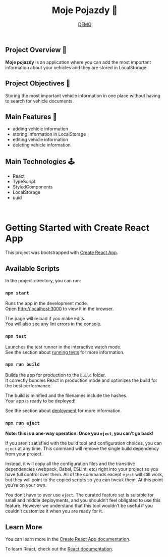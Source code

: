 # <h1 align="center"> Moje Pojazdy 🚙 </h1>

<p align="center"><a href="https://mojepojazdy.netlify.app/"> DEMO </a></p>

<br>

## Project Overview 👀
<b>Moje pojazdy</b> is an application where you can add the most important information about your vehicles and they are stored in LocalStorage.

## Project Objectives 🎯
Storing the most important vehicle information in one place without having to search for vehicle documents.

## Main Features 🚀
<ul>
  <li>adding vehicle information</li>
  <li>storing information in LocalStorage</li>
  <li>editing vehicle information</li>
  <li>deleting vehicle information</li>
</ul>

## Main Technologies 🕹
<ul>
  <li>React</li>
  <li>TypeScript</li>
  <li>StyledComponents</li>
  <li>LocalStorage</li>
  <li>uuid</li>
</ul>

<br>

# Getting Started with Create React App

This project was bootstrapped with [Create React App](https://github.com/facebook/create-react-app).

## Available Scripts

In the project directory, you can run:

### `npm start`

Runs the app in the development mode.\
Open [http://localhost:3000](http://localhost:3000) to view it in the browser.

The page will reload if you make edits.\
You will also see any lint errors in the console.

### `npm test`

Launches the test runner in the interactive watch mode.\
See the section about [running tests](https://facebook.github.io/create-react-app/docs/running-tests) for more information.

### `npm run build`

Builds the app for production to the `build` folder.\
It correctly bundles React in production mode and optimizes the build for the best performance.

The build is minified and the filenames include the hashes.\
Your app is ready to be deployed!

See the section about [deployment](https://facebook.github.io/create-react-app/docs/deployment) for more information.

### `npm run eject`

**Note: this is a one-way operation. Once you `eject`, you can’t go back!**

If you aren’t satisfied with the build tool and configuration choices, you can `eject` at any time. This command will remove the single build dependency from your project.

Instead, it will copy all the configuration files and the transitive dependencies (webpack, Babel, ESLint, etc) right into your project so you have full control over them. All of the commands except `eject` will still work, but they will point to the copied scripts so you can tweak them. At this point you’re on your own.

You don’t have to ever use `eject`. The curated feature set is suitable for small and middle deployments, and you shouldn’t feel obligated to use this feature. However we understand that this tool wouldn’t be useful if you couldn’t customize it when you are ready for it.

## Learn More

You can learn more in the [Create React App documentation](https://facebook.github.io/create-react-app/docs/getting-started).

To learn React, check out the [React documentation](https://reactjs.org/).
